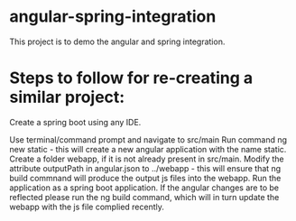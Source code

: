 # angular-spring-integration
This project is to demo the angular and spring integration.

# Steps to follow for re-creating a similar project:
  Create a spring boot using any IDE.
  
  Use terminal/command prompt and navigate to src/main
  Run command ng new static - this will create a new angular application with the name static. 
  Create a folder webapp, if it is not already present in src/main. 
  Modify the attribute outputPath in angular.json to ../webapp - this will ensure that ng build commnand will produce the output js files into the webapp. 
  Run the application as a spring boot application. If the angular changes are to be reflected please run the ng build command, which will in turn update the webapp with the js file complied recently.
